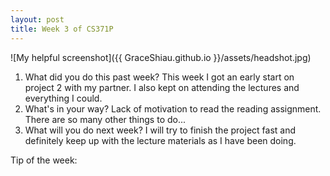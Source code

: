 ```yaml
---
layout: post
title: Week 3 of CS371P
---
```

![My helpful screenshot]({{ GraceShiau.github.io }}/assets/headshot.jpg)

1. What did you do this past week? This week I got an early start on project 2 with my partner. I also kept on attending the lectures and everything I could.
2. What's in your way? Lack of motivation to read the reading assignment. There are so many other things to do...
3. What will you do next week? I will try to finish the project fast and definitely keep up with the lecture materials as I have been doing.

Tip of the week: 

<script>
  (function(i,s,o,g,r,a,m){i['GoogleAnalyticsObject']=r;i[r]=i[r]||function(){
  (i[r].q=i[r].q||[]).push(arguments)},i[r].l=1*new Date();a=s.createElement(o),
  m=s.getElementsByTagName(o)[0];a.async=1;a.src=g;m.parentNode.insertBefore(a,m)
  })(window,document,'script','//www.google-analytics.com/analytics.js','ga');

  ga('create', 'UA-73081993-1', 'auto');
  ga('send', 'pageview');
</script>

